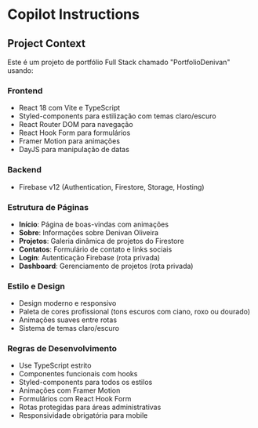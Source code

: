 # Copilot Instructions

<!-- Use this file to provide workspace-specific custom instructions to Copilot. For more details, visit https://code.visualstudio.com/docs/copilot/copilot-customization#_use-a-githubcopilotinstructionsmd-file -->

## Project Context

Este é um projeto de portfólio Full Stack chamado "PortfolioDenivan" usando:

### Frontend

- React 18 com Vite e TypeScript
- Styled-components para estilização com temas claro/escuro
- React Router DOM para navegação
- React Hook Form para formulários
- Framer Motion para animações
- DayJS para manipulação de datas

### Backend

- Firebase v12 (Authentication, Firestore, Storage, Hosting)

### Estrutura de Páginas

- **Início**: Página de boas-vindas com animações
- **Sobre**: Informações sobre Denivan Oliveira
- **Projetos**: Galeria dinâmica de projetos do Firestore
- **Contatos**: Formulário de contato e links sociais
- **Login**: Autenticação Firebase (rota privada)
- **Dashboard**: Gerenciamento de projetos (rota privada)

### Estilo e Design

- Design moderno e responsivo
- Paleta de cores profissional (tons escuros com ciano, roxo ou dourado)
- Animações suaves entre rotas
- Sistema de temas claro/escuro

### Regras de Desenvolvimento

- Use TypeScript estrito
- Componentes funcionais com hooks
- Styled-components para todos os estilos
- Animações com Framer Motion
- Formulários com React Hook Form
- Rotas protegidas para áreas administrativas
- Responsividade obrigatória para mobile
